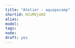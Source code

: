 ```yaml
---
title: "Atelier - aquapocamp"
shortid: HJiMVjoHZ
alias: 
model: 
tags: 
node: 
draft: yes
--- 
```

 